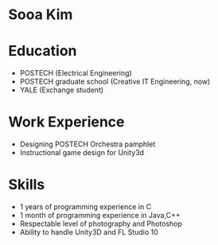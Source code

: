 Sooa Kim
========

Education
=========

- POSTECH (Electrical Engineering)
- POSTECH graduate school (Creative IT Engineering, now)
- YALE (Exchange student)

Work Experience
===============

- Designing POSTECH Orchestra pamphlet
- Instructional game design for Unity3d


Skills
======

- 1 years of programming experience in C
- 1 month of programming experience in Java,C++
- Respectable level of photography and Photoshop
- Ability to handle Unity3D and FL Studio 10
